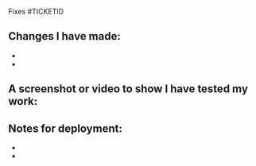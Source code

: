 Fixes #TICKETID

## Changes I have made:
-
-

## A screenshot or video to show I have tested my work:
<!-- Replace with screenshot -->

## Notes for deployment:
-
-
